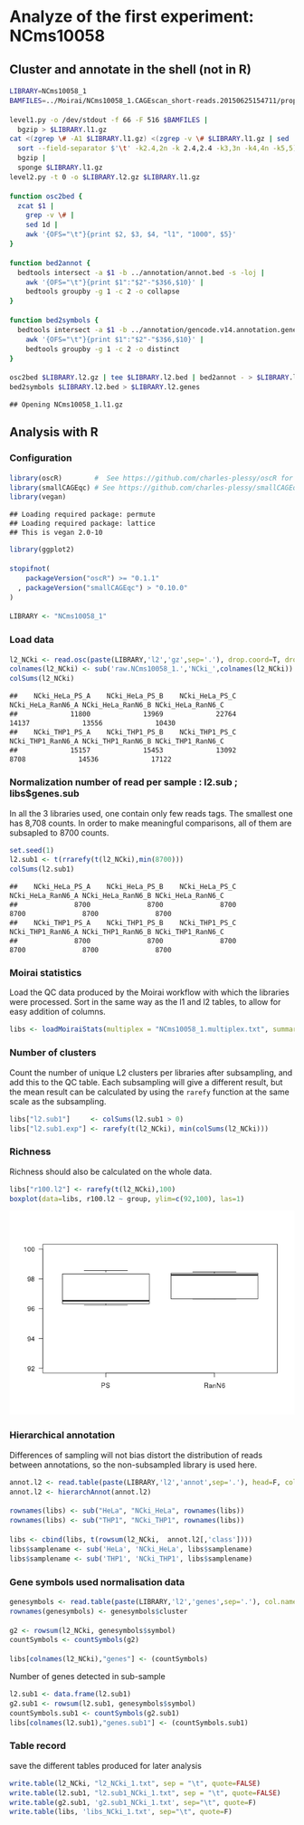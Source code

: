 

Analyze of the first experiment: NCms10058
==========================================

Cluster and annotate in the shell (not in R)
--------------------------------------------


```bash
LIBRARY=NCms10058_1
BAMFILES=../Moirai/NCms10058_1.CAGEscan_short-reads.20150625154711/properly_paired_rmdup/*bam

level1.py -o /dev/stdout -f 66 -F 516 $BAMFILES |
  bgzip > $LIBRARY.l1.gz
cat <(zgrep \# -A1 $LIBRARY.l1.gz) <(zgrep -v \# $LIBRARY.l1.gz | sed '1d' |
  sort --field-separator $'\t' -k2.4,2n -k 2.4,2.4 -k3,3n -k4,4n -k5,5) |
  bgzip |
  sponge $LIBRARY.l1.gz
level2.py -t 0 -o $LIBRARY.l2.gz $LIBRARY.l1.gz

function osc2bed {
  zcat $1 |
    grep -v \# |
    sed 1d |
    awk '{OFS="\t"}{print $2, $3, $4, "l1", "1000", $5}'
}

function bed2annot {
  bedtools intersect -a $1 -b ../annotation/annot.bed -s -loj |
    awk '{OFS="\t"}{print $1":"$2"-"$3$6,$10}' | 
    bedtools groupby -g 1 -c 2 -o collapse
}

function bed2symbols {
  bedtools intersect -a $1 -b ../annotation/gencode.v14.annotation.genes.bed -s -loj |
    awk '{OFS="\t"}{print $1":"$2"-"$3$6,$10}' | 
    bedtools groupby -g 1 -c 2 -o distinct
}

osc2bed $LIBRARY.l2.gz | tee $LIBRARY.l2.bed | bed2annot - > $LIBRARY.l2.annot
bed2symbols $LIBRARY.l2.bed > $LIBRARY.l2.genes
```

```
## Opening NCms10058_1.l1.gz
```

Analysis with R
---------------

### Configuration


```r
library(oscR)        #  See https://github.com/charles-plessy/oscR for oscR.
library(smallCAGEqc) # See https://github.com/charles-plessy/smallCAGEqc for smallCAGEqc.
library(vegan)
```

```
## Loading required package: permute
## Loading required package: lattice
## This is vegan 2.0-10
```

```r
library(ggplot2)

stopifnot(
    packageVersion("oscR") >= "0.1.1"
  , packageVersion("smallCAGEqc") > "0.10.0"
)

LIBRARY <- "NCms10058_1"
```

### Load data


```r
l2_NCki <- read.osc(paste(LIBRARY,'l2','gz',sep='.'), drop.coord=T, drop.norm=T)
colnames(l2_NCki) <- sub('raw.NCms10058_1.','NCki_',colnames(l2_NCki))
colSums(l2_NCki)  
```

```
##    NCki_HeLa_PS_A    NCki_HeLa_PS_B    NCki_HeLa_PS_C NCki_HeLa_RanN6_A NCki_HeLa_RanN6_B NCki_HeLa_RanN6_C 
##             11800             13969             22764             14137             13556             10430 
##    NCki_THP1_PS_A    NCki_THP1_PS_B    NCki_THP1_PS_C NCki_THP1_RanN6_A NCki_THP1_RanN6_B NCki_THP1_RanN6_C 
##             15157             15453             13092              8708             14536             17122
```

### Normalization number of read per sample : l2.sub ; libs$genes.sub

In all the 3 libraries used, one contain only few reads tags. The smallest one has 8,708 counts. In order to make meaningful comparisons, all of them are subsapled to 8700 counts.


```r
set.seed(1)
l2.sub1 <- t(rrarefy(t(l2_NCki),min(8700)))
colSums(l2.sub1)
```

```
##    NCki_HeLa_PS_A    NCki_HeLa_PS_B    NCki_HeLa_PS_C NCki_HeLa_RanN6_A NCki_HeLa_RanN6_B NCki_HeLa_RanN6_C 
##              8700              8700              8700              8700              8700              8700 
##    NCki_THP1_PS_A    NCki_THP1_PS_B    NCki_THP1_PS_C NCki_THP1_RanN6_A NCki_THP1_RanN6_B NCki_THP1_RanN6_C 
##              8700              8700              8700              8700              8700              8700
```

### Moirai statistics

Load the QC data produced by the Moirai workflow with which the libraries were processed. Sort in the same way as the l1 and l2 tables, to allow for easy addition of columns.


```r
libs <- loadMoiraiStats(multiplex = "NCms10058_1.multiplex.txt", summary = "../Moirai/NCms10058_1.CAGEscan_short-reads.20150625154711/text/summary.txt", pipeline = "CAGEscan_short-reads")
```

### Number of clusters

Count the number of unique L2 clusters per libraries after subsampling, and add
this to the QC table.  Each subsampling will give a different result, but the
mean result can be calculated by using the `rarefy` function at the same scale
as the subsampling.


```r
libs["l2.sub1"]     <- colSums(l2.sub1 > 0)
libs["l2.sub1.exp"] <- rarefy(t(l2_NCki), min(colSums(l2_NCki)))
```

### Richness

Richness should also be calculated on the whole data.


```r
libs["r100.l2"] <- rarefy(t(l2_NCki),100)
boxplot(data=libs, r100.l2 ~ group, ylim=c(92,100), las=1)
```

![](commandes_clean_files/figure-html/NCki_boxplot-1.png) 

### Hierarchical annotation

Differences of sampling will not bias distort the distribution of reads between annotations, so the non-subsampled library is used here.


```r
annot.l2 <- read.table(paste(LIBRARY,'l2','annot',sep='.'), head=F, col.names=c('id', 'feature'), row.names=1)
annot.l2 <- hierarchAnnot(annot.l2)

rownames(libs) <- sub("HeLa", "NCki_HeLa", rownames(libs))
rownames(libs) <- sub("THP1", "NCki_THP1", rownames(libs))

libs <- cbind(libs, t(rowsum(l2_NCki,  annot.l2[,'class']))) 
libs$samplename <- sub('HeLa', 'NCki_HeLa', libs$samplename)
libs$samplename <- sub('THP1', 'NCki_THP1', libs$samplename)
```

### Gene symbols used normalisation data


```r
genesymbols <- read.table(paste(LIBRARY,'l2','genes',sep='.'), col.names=c("cluster","symbol"), stringsAsFactors=FALSE)
rownames(genesymbols) <- genesymbols$cluster

g2 <- rowsum(l2_NCki, genesymbols$symbol)
countSymbols <- countSymbols(g2)

libs[colnames(l2_NCki),"genes"] <- (countSymbols)
```

Number of genes detected in sub-sample


```r
l2.sub1 <- data.frame(l2.sub1)
g2.sub1 <- rowsum(l2.sub1, genesymbols$symbol)
countSymbols.sub1 <- countSymbols(g2.sub1)
libs[colnames(l2.sub1),"genes.sub1"] <- (countSymbols.sub1)
```

### Table record
save the different tables produced for later analysis


```r
write.table(l2_NCki, "l2_NCki_1.txt", sep = "\t", quote=FALSE)
write.table(l2.sub1, "l2.sub1_NCki_1.txt", sep = "\t", quote=FALSE)
write.table(g2.sub1, 'g2.sub1_NCki_1.txt', sep="\t", quote=F)
write.table(libs, 'libs_NCki_1.txt', sep="\t", quote=F)
```
